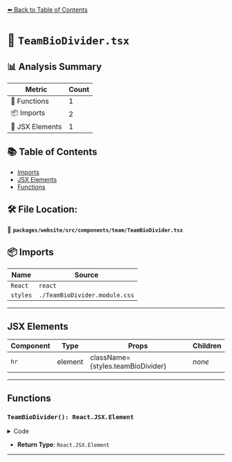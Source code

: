 [⬅️ Back to Table of Contents](../../../../../index.md)

# 📄 `TeamBioDivider.tsx`

## 📊 Analysis Summary

| Metric | Count |
|--------|-------|
| 🔧 Functions | 1 |
| 📦 Imports | 2 |
| 💠 JSX Elements | 1 |

## 📚 Table of Contents

- [Imports](#imports)
- [JSX Elements](#jsx-elements)
- [Functions](#functions)

## 🛠️ File Location:
📂 **`packages/website/src/components/team/TeamBioDivider.tsx`**

## 📦 Imports

| Name | Source |
|------|--------|
| `React` | `react` |
| `styles` | `./TeamBioDivider.module.css` |


---

## JSX Elements

| Component | Type | Props | Children |
|-----------|------|-------|----------|
| `hr` | element | className={styles.teamBioDivider} | *none* |


---

## Functions

### `TeamBioDivider(): React.JSX.Element`

<details><summary>Code</summary>

```ts
export function TeamBioDivider(): React.JSX.Element {
  return <hr className={styles.teamBioDivider} />;
}
```
</details>

- **Return Type**: `React.JSX.Element`

---